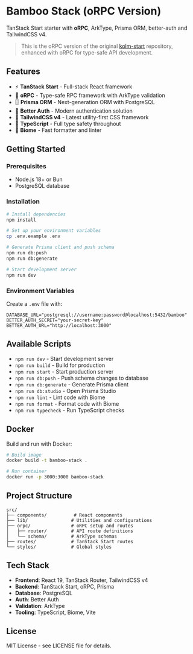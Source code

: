 # Bamboo Stack (oRPC Version)

TanStack Start starter with **oRPC**, ArkType, Prisma ORM, better-auth and TailwindCSS v4.

> This is the oRPC version of the original [kolm-start](https://github.com/kolm-start) repository, enhanced with oRPC for type-safe API development.

## Features

- ⚡ **TanStack Start** - Full-stack React framework
- 🔗 **oRPC** - Type-safe RPC framework with ArkType validation
- 🗄️ **Prisma ORM** - Next-generation ORM with PostgreSQL
- 🔐 **Better Auth** - Modern authentication solution
- 🎨 **TailwindCSS v4** - Latest utility-first CSS framework
- 📝 **TypeScript** - Full type safety throughout
- 🧹 **Biome** - Fast formatter and linter

## Getting Started

### Prerequisites

- Node.js 18+ or Bun
- PostgreSQL database

### Installation

```bash
# Install dependencies
npm install

# Set up your environment variables
cp .env.example .env

# Generate Prisma client and push schema
npm run db:push
npm run db:generate

# Start development server
npm run dev
```

### Environment Variables

Create a `.env` file with:

```env
DATABASE_URL="postgresql://username:password@localhost:5432/bamboo"
BETTER_AUTH_SECRET="your-secret-key"
BETTER_AUTH_URL="http://localhost:3000"
```

## Available Scripts

- `npm run dev` - Start development server
- `npm run build` - Build for production
- `npm run start` - Start production server
- `npm run db:push` - Push schema changes to database
- `npm run db:generate` - Generate Prisma client
- `npm run db:studio` - Open Prisma Studio
- `npm run lint` - Lint code with Biome
- `npm run format` - Format code with Biome
- `npm run typecheck` - Run TypeScript checks

## Docker

Build and run with Docker:

```bash
# Build image
docker build -t bamboo-stack .

# Run container
docker run -p 3000:3000 bamboo-stack
```

## Project Structure

```
src/
├── components/          # React components
├── lib/                # Utilities and configurations
├── orpc/               # oRPC setup and routes
│   ├── router/         # API route definitions
│   └── schema/         # ArkType schemas
├── routes/             # TanStack Start routes
└── styles/             # Global styles
```

## Tech Stack

- **Frontend**: React 19, TanStack Router, TailwindCSS v4
- **Backend**: TanStack Start, oRPC, Prisma
- **Database**: PostgreSQL
- **Auth**: Better Auth
- **Validation**: ArkType
- **Tooling**: TypeScript, Biome, Vite

## License

MIT License - see LICENSE file for details.